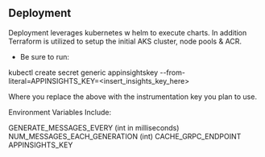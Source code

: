 ## Deployment

Deployment leverages kubernetes w helm to execute charts. In addition Terraform is utilized to setup the initial AKS cluster, node pools & ACR.

* Be sure to run:

kubectl create secret generic appinsightskey --from-literal=APPINSIGHTS_KEY=<insert_insights_key_here>

Where you replace the above with the instrumentation key you plan to use.

Environment Variables Include:

GENERATE_MESSAGES_EVERY (int in milliseconds)
NUM_MESSAGES_EACH_GENERATION (int)
CACHE_GRPC_ENDPOINT
APPINSIGHTS_KEY